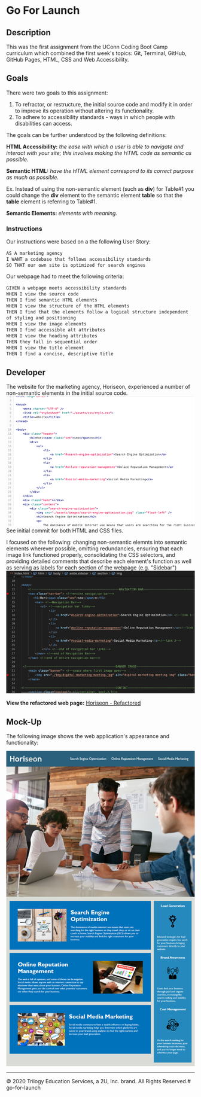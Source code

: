 # Go For Launch

## Description 

This was the first assignment from the UConn Coding Boot Camp curriculum which combined the first week's topics: Git, Terminal, GitHub, GitHub Pages, HTML, CSS and Web Accessibility.

## Goals

There were two goals to this assignment: 
1) To refractor, or restructure, the initial source code and modify it in order to improve its operation without altering its functionality.
2) To adhere to accessibility standards - ways in which people with disabilities can access.  

The goals can be further understood by the following definitions:

**HTML Accessibility:** *the ease with which a user is able to navigate and interact with your site; this involves making the HTML code as semantic as possible.*

**Semantic HTML:** *have the HTML element correspond to its correct purpose as much as possible.* 

Ex. Instead of using the non-semantic element (such as **div**) for Table#1 you could change the **div** element to the semantic element **table** so that the **table** element is referring to Table#1. 

**Semantic Elements:** *elements with meaning.*

### Instructions
Our instructions were based on a the following User Story:

```
AS A marketing agency
I WANT a codebase that follows accessibility standards
SO THAT our own site is optimized for search engines
```
Our webpage had to meet the following criteria: 

```
GIVEN a webpage meets accessibility standards
WHEN I view the source code
THEN I find semantic HTML elements
WHEN I view the structure of the HTML elements
THEN I find that the elements follow a logical structure independent of styling and positioning
WHEN I view the image elements
THEN I find accessible alt attributes
WHEN I view the heading attributes
THEN they fall in sequential order
WHEN I view the title element
THEN I find a concise, descriptive title
```

## Developer
The website for the marketing agency, Horiseon, experienced a number of non-semantic elements in the initial source code. ![original code demo](/img/Horiseon-demo-code-before.png) <!--image of original code without semantic elements-->
See initial commit for both HTML and CSS files. 

I focused on the following: changing non-semantic elemnts into semantic elements wherever possible, omitting redundancies, ensuring that each image link functioned properly, consolidating the CSS selectors, and providing detailed comments that describe each element's function as well as serving as labels for each section of the webpage (e.g. "Sidebar") <!--image of refactored code with semantic elements-->![refactored code demo](img/refactored-code-demo.png)


**View the refactored web page:** [Horiseon - Refactored](https://dsmooke.github.io/go-for-launch/)

<!--Future reference to view a webpage with a link: [TEXT TO SHOW](full URL) aka
[This is Relative Link Name](actual URL of webpage you are linking)-->

## Mock-Up

The following image shows the web application's appearance and functionality:

<!--image of working webpage-->
![demo](img/horiseon-working-demo.png)

<!--for future reference: screenshot>save file to desktop>rename file>copy file>paste in home/dana/coding-bootcamp/HW1/img so that image registers in vs code> git add file in terminal and commit and push to github>to insert image link into readme copy the image's relative file path and paste into the code-->

- - -
© 2020 Trilogy Education Services, a 2U, Inc. brand. All Rights Reserved.# go-for-launch
